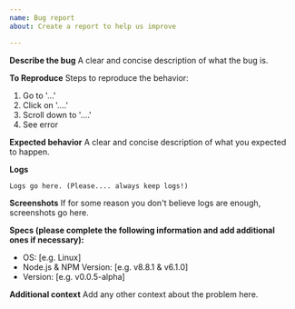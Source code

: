 ```yaml
---
name: Bug report
about: Create a report to help us improve

---
```


**Describe the bug**
A clear and concise description of what the bug is.

**To Reproduce**
Steps to reproduce the behavior:
1. Go to '...'
2. Click on '....'
3. Scroll down to '....'
4. See error

**Expected behavior**
A clear and concise description of what you expected to happen.

**Logs**
```
Logs go here. (Please.... always keep logs!)
```

**Screenshots**
If for some reason you don't believe logs are enough, screenshots go here.

**Specs (please complete the following information and add additional ones if necessary):**
 - OS: [e.g. Linux]
 - Node.js & NPM Version: [e.g. v8.8.1 & v6.1.0]
 - Version: [e.g. v0.0.5-alpha]

**Additional context**
Add any other context about the problem here.
